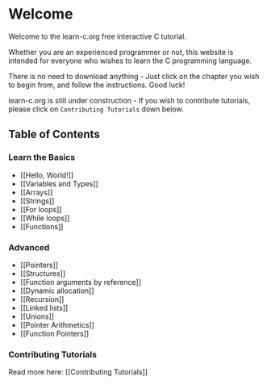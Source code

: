 # Welcome

Welcome to the learn-c.org free interactive C tutorial. 

Whether you are an experienced programmer or not, this website is intended for everyone who wishes to learn the C programming language.

There is no need to download anything - Just click on the chapter you wish to begin from, and follow the instructions. Good luck!

learn-c.org is still under construction - If you wish to contribute tutorials, please click on `Contributing Tutorials` down below.

Table of Contents
-----------------

### Learn the Basics

- [[Hello, World!]]
- [[Variables and Types]]
- [[Arrays]]
- [[Strings]]
- [[For loops]]
- [[While loops]]
- [[Functions]]

### Advanced 
- [[Pointers]]
- [[Structures]]
- [[Function arguments by reference]]
- [[Dynamic allocation]]
- [[Recursion]]
- [[Linked lists]]
- [[Unions]]
- [[Pointer Arithmetics]]
- [[Function Pointers]]

### Contributing Tutorials

Read more here: [[Contributing Tutorials]]


